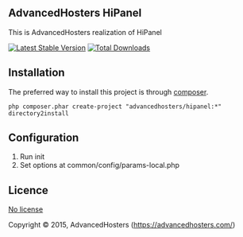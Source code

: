 AdvancedHosters HiPanel
-----------------------

This is AdvancedHosters realization of HiPanel

[![Latest Stable Version](https://poser.pugx.org/advancedhosters/hipanel/v/stable.png)](https://packagist.org/packages/advancedhosters/hipanel)
[![Total Downloads](https://poser.pugx.org/advancedhosters/hipanel/downloads.png)](https://packagist.org/packages/advancedhosters/hipanel)

## Installation

The preferred way to install this project is through [composer](http://getcomposer.org/download/).

```
php composer.phar create-project "advancedhosters/hipanel:*" directory2install
```

## Configuration

1. Run init
2. Set options at common/config/params-local.php

## Licence

[No license](http://choosealicense.com/licenses/no-license)

Copyright © 2015, AdvancedHosters (https://advancedhosters.com/)
